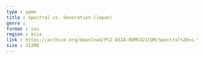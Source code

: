 ```yaml
---
type : game
title : Spectral vs. Generation (Japan)
genre : 
format : iso
region : asia
link : https://archive.org/download/PS2-ASIA-ROMS321COM/Spectral%20vs.%20Generation%20%28Japan%29.7z
size : 332MB
---
```

